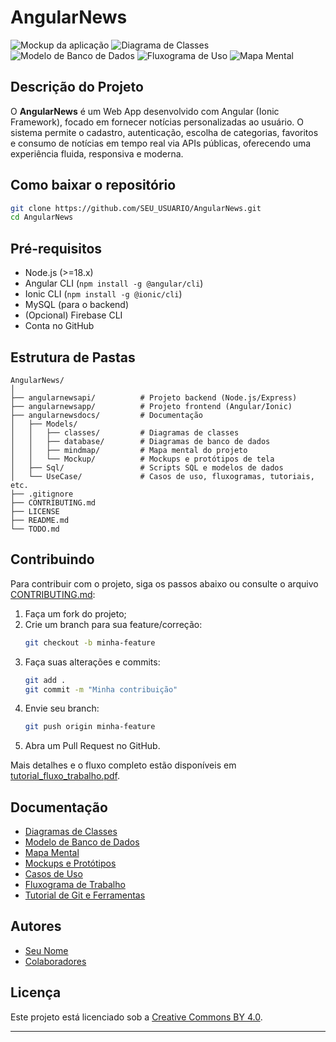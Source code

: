# AngularNews

![Mockup da aplicação](angularnewsdocs/Models/Mockup/mockup1.png)
![Diagrama de Classes](angularnewsdocs/Models/classes/diagrama_classes1.png)
![Modelo de Banco de Dados](angularnewsdocs/Models/database/diagrama_bd1.png)
![Fluxograma de Uso](angularnewsdocs/UseCase/fluxo_trabalho.png)
![Mapa Mental](angularnewsdocs/Models/mindmap/mindmap1.png)

## Descrição do Projeto

O **AngularNews** é um Web App desenvolvido com Angular (Ionic Framework), focado em fornecer notícias personalizadas ao usuário. O sistema permite o cadastro, autenticação, escolha de categorias, favoritos e consumo de notícias em tempo real via APIs públicas, oferecendo uma experiência fluida, responsiva e moderna.

## Como baixar o repositório

```bash
git clone https://github.com/SEU_USUARIO/AngularNews.git
cd AngularNews
```

## Pré-requisitos

- Node.js (>=18.x)
- Angular CLI (`npm install -g @angular/cli`)
- Ionic CLI (`npm install -g @ionic/cli`)
- MySQL (para o backend)
- (Opcional) Firebase CLI
- Conta no GitHub

## Estrutura de Pastas

```
AngularNews/
│
├── angularnewsapi/          # Projeto backend (Node.js/Express)
├── angularnewsapp/          # Projeto frontend (Angular/Ionic)
├── angularnewsdocs/         # Documentação
│   ├── Models/
│   │   ├── classes/         # Diagramas de classes
│   │   ├── database/        # Diagramas de banco de dados
│   │   ├── mindmap/         # Mapa mental do projeto
│   │   └── Mockup/          # Mockups e protótipos de tela
│   ├── Sql/                 # Scripts SQL e modelos de dados
│   └── UseCase/             # Casos de uso, fluxogramas, tutoriais, etc.
├── .gitignore
├── CONTRIBUTING.md
├── LICENSE
├── README.md
└── TODO.md
```

## Contribuindo

Para contribuir com o projeto, siga os passos abaixo ou consulte o arquivo [CONTRIBUTING.md](CONTRIBUTING.md):

1. Faça um fork do projeto;
2. Crie um branch para sua feature/correção:
    ```bash
    git checkout -b minha-feature
    ```
3. Faça suas alterações e commits:
    ```bash
    git add .
    git commit -m "Minha contribuição"
    ```
4. Envie seu branch:
    ```bash
    git push origin minha-feature
    ```
5. Abra um Pull Request no GitHub.

Mais detalhes e o fluxo completo estão disponíveis em [tutorial_fluxo_trabalho.pdf](angularnewsdocs/UseCase/tutorial_fluxo_trabalho.pdf).

## Documentação

- [Diagramas de Classes](angularnewsdocs/Models/classes/)
- [Modelo de Banco de Dados](angularnewsdocs/Models/database/)
- [Mapa Mental](angularnewsdocs/Models/mindmap/)
- [Mockups e Protótipos](angularnewsdocs/Models/Mockup/)
- [Casos de Uso](angularnewsdocs/UseCase/)
- [Fluxograma de Trabalho](angularnewsdocs/UseCase/fluxo_trabalho.png)
- [Tutorial de Git e Ferramentas](angularnewsdocs/UseCase/tutorial_fluxo_trabalho.pdf)

## Autores

- [Seu Nome](https://github.com/SEU_USUARIO)
- [Colaboradores](#)

## Licença

Este projeto está licenciado sob a [Creative Commons BY 4.0](LICENSE).

---
